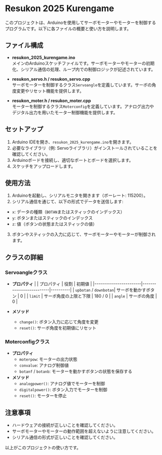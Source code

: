 # Resukon 2025 Kurengame

このプロジェクトは、Arduinoを使用してサーボモーターやモーターを制御するプログラムです。以下に各ファイルの概要と使い方を説明します。

## ファイル構成

- **resukon_2025_kurengame.ino**  
  メインのArduinoスケッチファイルです。サーボモーターやモーターの初期化、シリアル通信の処理、ループ内での制御ロジックが記述されています。

- **resukon_servo.h / resukon_servo.cpp**  
  サーボモーターを制御するクラス`Servoangle`を定義しています。サーボの角度変更やリセット機能を提供します。

- **resukon_moter.h / resukon_moter.cpp**  
  モーターを制御するクラス`Moterconfig`を定義しています。アナログ出力やデジタル出力を用いたモーター制御機能を提供します。

## セットアップ

1. Arduino IDEを開き、`resukon_2025_kurengame.ino`を開きます。
2. 必要なライブラリ（例: Servoライブラリ）がインストールされていることを確認してください。
3. Arduinoボードを接続し、適切なポートとボードを選択します。
4. スケッチをアップロードします。

## 使用方法

1. Arduinoを起動し、シリアルモニタを開きます（ボーレート: 115200）。
2. シリアル通信を通じて、以下の形式でデータを送信します:
- `x`: データの種類（`BOTAN`またはスティックのインデックス）
- `y`: ボタンまたはスティックのインデックス
- `z`: 値（ボタンの状態またはスティックの値）

3. ボタンやスティックの入力に応じて、サーボモーターやモーターが制御されます。

## クラスの詳細

### Servoangleクラス

- **プロパティ**
| | プロパティ             | 役割                     | 初期値   |
|------------------------|--------------------------|----------|
| `upbotan` / `downbotan`| サーボを動かすボタン     | 0        |
| `limit`                | サーボ角度の上限と下限   | 180 / 0  |
| `angle`                | サーボの角度             | 0        |

- **メソッド**
  - `change()`: ボタン入力に応じて角度を変更
  - `reset()`: サーボ角度を初期値にリセット


### Moterconfigクラス

- **プロパティ**
  - `moterpow`: モーターの出力状態
  - `convalue`: アナログ制御値
  - `botanf` / `botanb`: モーターを動かすボタンの状態を保存する
- **メソッド**
  - `analogpower()`: アナログ値でモーターを制御
  - `digitalpower()`: ボタン入力でモーターを制御
  - `reset()`: モーターを停止

## 注意事項

- ハードウェアの接続が正しいことを確認してください。
- サーボモーターやモーターの動作範囲を超えないように注意してください。
- シリアル通信の形式が正しいことを確認してください。

以上がこのプロジェクトの使い方です。